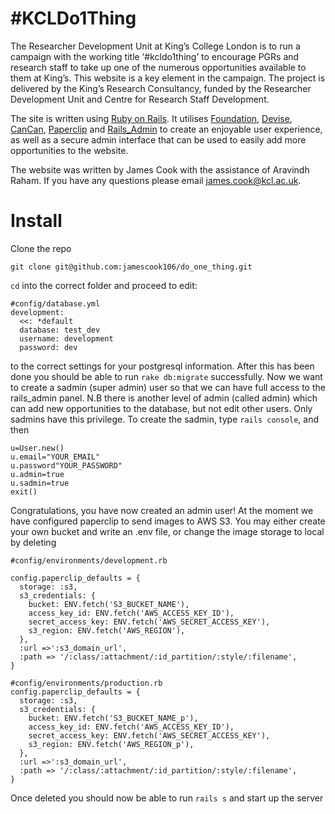 # #KCLDo1Thing
The Researcher Development Unit at King’s College London is to run a campaign with the working title ‘#kcldo1thing’ to encourage PGRs and research staff to take up one of the numerous opportunities available to them at King’s. This website is a key element in the campaign. The project is delivered by the King’s Research Consultancy, funded by the Researcher Development Unit and Centre for Research Staff Development. 

The site is written using [Ruby on Rails](http://rubyonrails.org). It utilises [Foundation](http://foundation.zurb.com), [Devise](https://github.com/plataformatec/devise), [CanCan](https://github.com/ryanb/cancan), [Paperclip](https://github.com/thoughtbot/paperclip) and [Rails_Admin](https://github.com/sferik/rails_admin) to create an enjoyable user experience, as well as a secure admin interface that can be used to easily add more opportunities to the website.

The website was written by James Cook with the assistance of Aravindh Raham. If you have any questions please email james.cook@kcl.ac.uk.

# Install
Clone the repo
```
git clone git@github.com:jamescook106/do_one_thing.git
```
```cd``` into the correct folder and proceed to edit:
```
#config/database.yml
development:
  <<: *default
  database: test_dev
  username: development
  password: dev
```
to the correct settings for your postgresql information. After this has been done you should be able to run ```rake db:migrate``` successfully. Now we want to create a sadmin (super admin) user so that we can have full access to the rails_admin panel. N.B there is another level of admin (called admin) which can add new opportunities to the database, but not edit other users. Only sadmins have this privilege. To create the sadmin, type ```rails console```, and then
```
u=User.new()
u.email="YOUR_EMAIL"
u.password"YOUR_PASSWORD"
u.admin=true
u.sadmin=true
exit()
```
Congratulations, you have now created an admin user! At the moment we have configured paperclip to send images to AWS S3. You may either create your own bucket and write an .env file, or change the image storage to local by deleting
```
#config/environments/development.rb

config.paperclip_defaults = {
  storage: :s3,
  s3_credentials: {
    bucket: ENV.fetch('S3_BUCKET_NAME'),
    access_key_id: ENV.fetch('AWS_ACCESS_KEY_ID'),
    secret_access_key: ENV.fetch('AWS_SECRET_ACCESS_KEY'),
    s3_region: ENV.fetch('AWS_REGION'),
  },
  :url =>':s3_domain_url',
  :path => '/:class/:attachment/:id_partition/:style/:filename',
}

#config/environments/production.rb
config.paperclip_defaults = {
  storage: :s3,
  s3_credentials: {
    bucket: ENV.fetch('S3_BUCKET_NAME_p'),
    access_key_id: ENV.fetch('AWS_ACCESS_KEY_ID'),
    secret_access_key: ENV.fetch('AWS_SECRET_ACCESS_KEY'),
    s3_region: ENV.fetch('AWS_REGION_p'),
  },
  :url =>':s3_domain_url',
  :path => '/:class/:attachment/:id_partition/:style/:filename',
}
```
Once deleted you should now be able to run ```rails s``` and start up the server